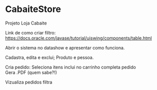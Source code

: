 # CabaiteStore
Projeto Loja Cabaite

Link de como criar filtro: https://docs.oracle.com/javase/tutorial/uiswing/components/table.html
     
Abrir o sistema no datashow e apresentar como funciona.

Cadastra, edita e exclui;
      Produto e pessoa.
    
Cria pedido:
      Seleciona itens
            inclui no carrinho
                  completa pedido  
                        Gera .PDF (quem sabe?!)
                        
Vizualiza pedidos
      filtra
